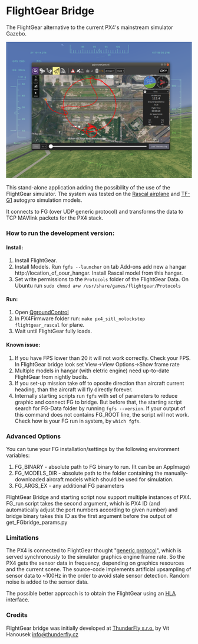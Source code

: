 # FlightGear Bridge

The FlightGear alternative to the current PX4's mainstream simulator Gazebo.

![FlightGear SITL connected with PX4 and QGroundControl](art/screenshot.png)

This stand-alone application adding the possibility of the use of the FlightGear simulator. The system was tested on the [Rascal airplane](https://github.com/ThunderFly-aerospace/FlightGear-Rascal) and [TF-G1](https://github.com/ThunderFly-aerospace/FlightGear-TF-G1) autogyro simulation models.

It connects to FG (over UDP generic protocol) and transforms the data to TCP MAVlink packets for the PX4 stack.

### How to run the development version:

#### Install:
1) Install FlightGear.
2) Install Models. Run ```fgfs --launcher``` on tab Add-ons add new a hangar http://location_of_oour_hangar. Install Rascal model from this hangar.
3) Set write permissions to the `Protocols` folder of the FlightGear Data. On Ubuntu run ```sudo chmod a+w /usr/share/games/flightgear/Protocols ```
#### Run:
1) Open [QgroundControl](http://qgroundcontrol.com/)
2) In PX4Firmware folder run: ```make px4_sitl_nolockstep flightgear_rascal``` for plane.
3) Wait until FlightGear fully loads.
#### Known issue:
1) If you have FPS lower than 20 it will not work correctly. Check your FPS. In FlightGear bridge look set View->View Options->Show frame rate
2) Multiple models in hangar (with eletric engine) need up-to-date FlightGear from nightly budils.
3) If you set-up mission take off to oposite direction than aircraft current heading, than the aircraft will fly directly forever.
4) Internally starting scripts run ```fgfs``` with set of parameters to reduce graphic and connect FG to bridge. But before that, the starting script search for FG-Data folder by running ```fgfs --version```. If your output of this command does not contains FG_ROOT line, the script will not work. Check how is your FG run in system, by ```which fgfs```.

### Advanced Options

You can tune your FG installation/settings by the following environment variables:

1) FG\_BINARY - absolute path to FG binary to run. (It can be an AppImage)
2) FG\_MODELS\_DIR - absolute path to the folder containing the manually-downloaded aircraft models which should be used for simulation.
3) FG\_ARGS\_EX - any additional FG parameters

FlightGear Bridge and starting script now support multiple instances of PX4. FG\_run script takes the second argument, which is PX4 ID (and automatically adjust the port numbers according to given number) and bridge binary takes this ID as the first argument before the output of get\_FGbridge\_params.py

### Limitations

The PX4 is connected to FlightGear thought "[generic protocol](http://wiki.flightgear.org/Generic_protocol)", which is served synchronously to the simulator graphics engine frame rate. So the PX4 gets the sensor data in frequency, depending on graphics resources and the current scene. The source-code implements artificial upsampling of sensor data to ~100Hz in the order to avoid stale sensor detection. Random noise is added to the sensor data.

The possible better approach is to obtain the FlightGear using an [HLA](http://wiki.flightgear.org/High-Level_Architecture) interface.

### Credits

 FlightGear bridge was initially developed at [ThunderFly s.r.o.](https://www.thunderfly.cz/) by Vít Hanousek <info@thunderfly.cz>
